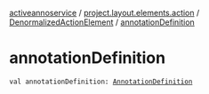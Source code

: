 [activeannoservice](../../index.md) / [project.layout.elements.action](../index.md) / [DenormalizedActionElement](index.md) / [annotationDefinition](./annotation-definition.md)

# annotationDefinition

`val annotationDefinition: `[`AnnotationDefinition`](../../annotationdefinition/-annotation-definition/index.md)